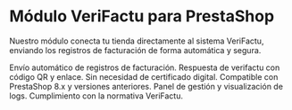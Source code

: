 # Módulo VeriFactu para PrestaShop

Nuestro módulo conecta tu tienda directamente al sistema VeriFactu, enviando los registros de facturación de forma automática y segura.

Envío automático de registros de facturación.
Respuesta de verifactu con código QR y enlace.
Sin necesidad de certificado digital.
Compatible con PrestaShop 8.x y versiones anteriores.
Panel de gestión y visualización de logs.
Cumplimiento con la normativa VeriFactu.


